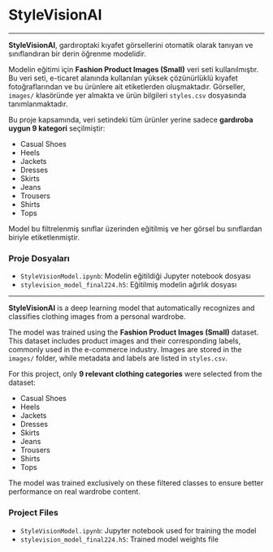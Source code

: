 # StyleVisionAI

---

**StyleVisionAI**, gardıroptaki kıyafet görsellerini otomatik olarak tanıyan ve sınıflandıran bir derin öğrenme modelidir.

Modelin eğitimi için **Fashion Product Images (Small)** veri seti kullanılmıştır. Bu veri seti, e-ticaret alanında kullanılan yüksek çözünürlüklü kıyafet fotoğraflarından ve bu ürünlere ait etiketlerden oluşmaktadır. Görseller, `images/` klasöründe yer almakta ve ürün bilgileri `styles.csv` dosyasında tanımlanmaktadır.

Bu proje kapsamında, veri setindeki tüm ürünler yerine sadece **gardıroba uygun 9 kategori** seçilmiştir:

- Casual Shoes  
- Heels  
- Jackets  
- Dresses  
- Skirts  
- Jeans  
- Trousers  
- Shirts  
- Tops  

Model bu filtrelenmiş sınıflar üzerinden eğitilmiş ve her görsel bu sınıflardan biriyle etiketlenmiştir.

### Proje Dosyaları
- `StyleVisionModel.ipynb`: Modelin eğitildiği Jupyter notebook dosyası  
- `stylevision_model_final224.h5`: Eğitilmiş modelin ağırlık dosyası  

---

**StyleVisionAI** is a deep learning model that automatically recognizes and classifies clothing images from a personal wardrobe.

The model was trained using the **Fashion Product Images (Small)** dataset. This dataset includes product images and their corresponding labels, commonly used in the e-commerce industry. Images are stored in the `images/` folder, while metadata and labels are listed in `styles.csv`.

For this project, only **9 relevant clothing categories** were selected from the dataset:

- Casual Shoes  
- Heels  
- Jackets  
- Dresses  
- Skirts  
- Jeans  
- Trousers  
- Shirts  
- Tops  

The model was trained exclusively on these filtered classes to ensure better performance on real wardrobe content.

### Project Files
- `StyleVisionModel.ipynb`: Jupyter notebook used for training the model  
- `stylevision_model_final224.h5`: Trained model weights file  
